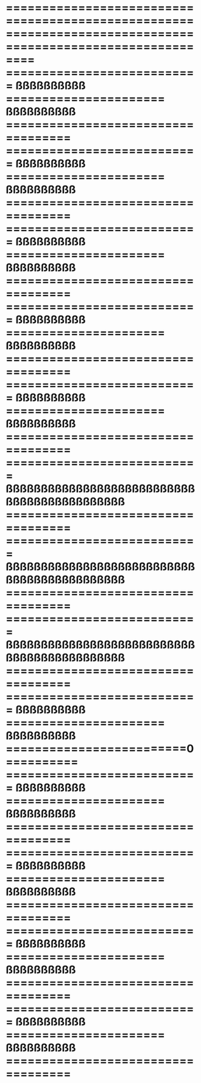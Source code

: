 ============================================================================================================
=========================== ßßßßßßßßßß ====================== ßßßßßßßßßß ===================================
=========================== ßßßßßßßßßß ====================== ßßßßßßßßßß ===================================
=========================== ßßßßßßßßßß ====================== ßßßßßßßßßß ===================================
=========================== ßßßßßßßßßß ====================== ßßßßßßßßßß ===================================
=========================== ßßßßßßßßßß ====================== ßßßßßßßßßß ===================================
=========================== ßßßßßßßßßßßßßßßßßßßßßßßßßßßßßßßßßßßßßßßßßßßß ===================================
=========================== ßßßßßßßßßßßßßßßßßßßßßßßßßßßßßßßßßßßßßßßßßßßß ===================================
=========================== ßßßßßßßßßßßßßßßßßßßßßßßßßßßßßßßßßßßßßßßßßßßß ===================================
=========================== ßßßßßßßßßß ====================== ßßßßßßßßßß =========================0==========
=========================== ßßßßßßßßßß ====================== ßßßßßßßßßß ===================================
=========================== ßßßßßßßßßß ====================== ßßßßßßßßßß ===================================
=========================== ßßßßßßßßßß ====================== ßßßßßßßßßß ===================================
=========================== ßßßßßßßßßß ====================== ßßßßßßßßßß ===================================
============================================================================================================
